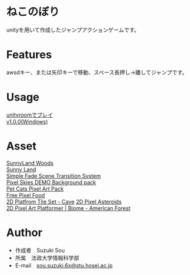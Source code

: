 # ねこのぼり
unityを用いて作成したジャンプアクションゲームです。

# Features
awsdキー、または矢印キーで移動、スペース長押し→離してジャンプです。

# Usage
[unityroomでプレイ](https://unityroom.com/games/nekonobori)<br>
[v1.0.0(Windows)]()<br>   


# Asset
[SunnyLand Woods](https://assetstore.unity.com/packages/2d/environments/sunnyland-woods-129708)<br>
[Sunny Land](https://assetstore.unity.com/packages/2d/characters/sunny-land-103349)<br>
[Simple Fade Scene Transition System](https://assetstore.unity.com/packages/tools/particles-effects/simple-fade-scene-transition-system-81753)<br>
[Pixel Skies DEMO Background pack](https://assetstore.unity.com/packages/2d/environments/pixel-skies-demo-background-pack-226622)<br>
[Pet Cats Pixel Art Pack](https://assetstore.unity.com/packages/2d/characters/pet-cats-pixel-art-pack-248340)<br>
[Free Pixel Food](https://assetstore.unity.com/mega-bundles/30-for-30)<br>
[2D Platfrom Tile Set - Cave](https://assetstore.unity.com/packages/2d/environments/2d-platfrom-tile-set-cave-61672)
[2D Pixel Asteroids](https://assetstore.unity.com/packages/2d/environments/2d-pixel-asteroids-136477)<br>
[2D Pixel Art Platformer | Biome - American Forest](https://assetstore.unity.com/packages/2d/environments/2d-pixel-art-platformer-biome-american-forest-255694)<br>

# Author
* 作成者　Suzuki Sou
* 所属　法政大学情報科学部
* E-mail　sou.suzuki.6x@stu.hosei.ac.jp
